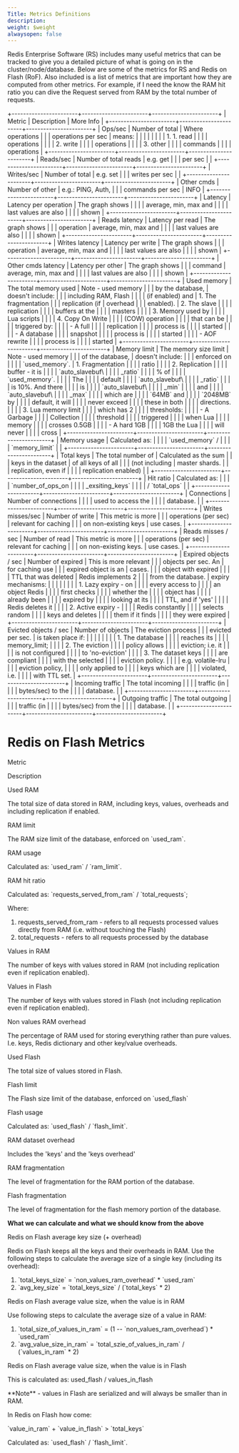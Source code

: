 ```yaml
---
Title: Metrics Definitions
description: 
weight: $weight
alwaysopen: false
---
```

Redis Enterprise Software (RS) includes many useful metrics that can be
tracked to give you a detailed picture of what is going on in the
cluster/node/database. Below are some of the metrics for RS and Redis on
Flash (RoF). Also included is a list of metrics that are important how
they are computed from other metrics. For example, if I need the know
the RAM hit ratio you can dive the Request served from RAM by the total
number of requests.

+-----------------------+-----------------------+-----------------------+
| Metric                | Description           | More Info             |
+-----------------------+-----------------------+-----------------------+
| Ops/sec               | Number of total       | Where operations      |
|                       | operations per sec    | means:                |
|                       |                       |                       |
|                       |                       | 1.  1.  read          |
|                       |                       |         operations    |
|                       |                       |     2.  write         |
|                       |                       |         operations    |
|                       |                       |     3.  other         |
|                       |                       |         commands      |
|                       |                       |         operations    |
+-----------------------+-----------------------+-----------------------+
| Reads/sec             | Number of total reads | e.g. get              |
|                       | per sec               |                       |
+-----------------------+-----------------------+-----------------------+
| Writes/sec            | Number of total       | e.g. set              |
|                       | writes per sec        |                       |
+-----------------------+-----------------------+-----------------------+
| Other cmds            | Number of other       | e.g.: PING, Auth,     |
|                       | commands per sec      | INFO                  |
+-----------------------+-----------------------+-----------------------+
| Latency               | Latency per operation | The graph shows       |
|                       |                       | average, min, max and |
|                       |                       | last values are also  |
|                       |                       | shown                 |
+-----------------------+-----------------------+-----------------------+
| Reads latency         | Latency per read      | The graph shows       |
|                       | operation             | average, min, max and |
|                       |                       | last values are also  |
|                       |                       | shown                 |
+-----------------------+-----------------------+-----------------------+
| Writes latency        | Latency per write     | The graph shows       |
|                       | operation             | average, min, max and |
|                       |                       | last values are also  |
|                       |                       | shown                 |
+-----------------------+-----------------------+-----------------------+
| Other cmds latency    | Latency per other     | The graph shows       |
|                       | command               | average, min, max and |
|                       |                       | last values are also  |
|                       |                       | shown                 |
+-----------------------+-----------------------+-----------------------+
| Used memory           | The total memory used | Note - used memory   |
|                       | by the database,      | doesn't include:      |
|                       | including RAM, Flash  |                       |
|                       | (if enabled) and      | 1.  The fragmentation |
|                       | replication (if       |     overhead          |
|                       | enabled).             | 2.  The slave         |
|                       |                       |     replication       |
|                       |                       |     buffers at the    |
|                       |                       |     masters           |
|                       |                       | 3.  Memory used by    |
|                       |                       |     Lua scripts       |
|                       |                       | 4.  Copy On Write     |
|                       |                       |     (COW) operation   |
|                       |                       |     that can be       |
|                       |                       |     triggered by:     |
|                       |                       |     -   A full        |
|                       |                       |         replication   |
|                       |                       |         process is    |
|                       |                       |         started       |
|                       |                       |     -   A database    |
|                       |                       |         snapshot      |
|                       |                       |         process is    |
|                       |                       |         started       |
|                       |                       |     -   AOF rewrite   |
|                       |                       |         process is    |
|                       |                       |         started       |
+-----------------------+-----------------------+-----------------------+
| Memory limit          | The memory size limit | Note - used memory   |
|                       | of the database,      | doesn't include:      |
|                       | enforced on           |                       |
|                       | \`used\_memory\`.     | 1.  Fragmentation     |
|                       |                       |     ratio             |
|                       |                       | 2.  Replication       |
|                       |                       |     buffer - it is   |
|                       |                       |     \`auto\_slavebuf\ |
|                       |                       | _ratio\`              |
|                       |                       |     % of              |
|                       |                       |     \`used\_memory\`. |
|                       |                       | The                   |
|                       |                       |     default           |
|                       |                       |     \`auto\_slavebuf\ |
|                       |                       | _ratio\`              |
|                       |                       |     is 10%. And there |
|                       |                       |     is                |
|                       |                       |     \`auto\_slavebuf\ |
|                       |                       | _min\`                |
|                       |                       |     and               |
|                       |                       |     \`auto\_slavebuf\ |
|                       |                       | _max\`                |
|                       |                       |     which are         |
|                       |                       |     \`64MB\` and      |
|                       |                       |     \`2048MB\` by     |
|                       |                       |     default, it will  |
|                       |                       |     never exceed      |
|                       |                       |     these in both     |
|                       |                       |     directions.       |
|                       |                       | 3.  Lua memory limit  |
|                       |                       |     which has 2       |
|                       |                       |     thresholds:       |
|                       |                       |     -   A Garbage     |
|                       |                       |         Collection    |
|                       |                       |         threshold     |
|                       |                       |         triggered     |
|                       |                       |         when Lua      |
|                       |                       |         memory        |
|                       |                       |         crosses 0.5GB |
|                       |                       |     -   A hard 1GB    |
|                       |                       |         1GB the Lua   |
|                       |                       |         will never    |
|                       |                       |         cross         |
+-----------------------+-----------------------+-----------------------+
| Memory usage          | Calculated as:        |                       |
|                       | \`used\_memory\` /    |                       |
|                       | \`memory\_limit\`     |                       |
+-----------------------+-----------------------+-----------------------+
| Total keys            | The total number of   | Calculated as the sum |
|                       | keys in the dataset   | of all keys of all    |
|                       | (not including        | master shards.        |
|                       | replication, even if  |                       |
|                       | replication enabled)  |                       |
+-----------------------+-----------------------+-----------------------+
| Hit ratio             | Calculated as:        |                       |
|                       | \`number\_of\_ops\_on |                       |
|                       | \_exsiting\_keys\`    |                       |
|                       | / \`total\_ops\`      |                       |
+-----------------------+-----------------------+-----------------------+
| Connections           | Number of connections |                       |
|                       | used to access the    |                       |
|                       | database.             |                       |
+-----------------------+-----------------------+-----------------------+
| Writes misses/sec     | Number of write       | This metric is more   |
|                       | operations (per sec)  | relevant for caching  |
|                       | on non-existing keys  | use cases.            |
+-----------------------+-----------------------+-----------------------+
| Reads misses / sec    | Number of read        | This metric is more   |
|                       | operations (per sec)  | relevant for caching  |
|                       | on non-existing keys. | use cases.            |
+-----------------------+-----------------------+-----------------------+
| Expired objects / sec | Number of expired     | This is more relevant |
|                       | objects per sec. An   | for caching use       |
|                       | expired object is an  | cases.                |
|                       | object with expired   |                       |
|                       | TTL that was deleted  | Redis implements 2    |
|                       | from the database.    | expiry mechanisms:    |
|                       |                       |                       |
|                       |                       | 1.  Lazy expiry - on |
|                       |                       |     every access to   |
|                       |                       |     an object Redis   |
|                       |                       |     first checks      |
|                       |                       |     whether the       |
|                       |                       |     object has        |
|                       |                       |     already been      |
|                       |                       |     expired by        |
|                       |                       |     looking at its    |
|                       |                       |     TTL, and if 'yes' |
|                       |                       |     Redis deletes it  |
|                       |                       | 2.  Active expiry -  |
|                       |                       |     Redis constantly  |
|                       |                       |     selects random    |
|                       |                       |     keys and deletes  |
|                       |                       |     them if it finds  |
|                       |                       |     they were expired |
+-----------------------+-----------------------+-----------------------+
| Evicted objects / sec | Number of objects     | The eviction process  |
|                       | evicted per sec.      | is taken place if:    |
|                       |                       |                       |
|                       |                       | 1.  The database      |
|                       |                       |     reaches its       |
|                       |                       |     memory\_limit;    |
|                       |                       | 2.  The eviction      |
|                       |                       |     policy allows     |
|                       |                       |     eviction; i.e. it |
|                       |                       |     is not configured |
|                       |                       |     to 'no-eviction'  |
|                       |                       | 3.  The dataset keys  |
|                       |                       |     are compliant     |
|                       |                       |     with the selected |
|                       |                       |     eviction policy.  |
|                       |                       |     e.g. volatile-lru |
|                       |                       |     eviction policy,  |
|                       |                       |     only applied to   |
|                       |                       |     keys which are    |
|                       |                       |     violated, i.e.    |
|                       |                       |     with TTL set.     |
+-----------------------+-----------------------+-----------------------+
| Incoming traffic      | The total incoming    |                       |
|                       | traffic (in           |                       |
|                       | bytes/sec) to the     |                       |
|                       | database.             |                       |
+-----------------------+-----------------------+-----------------------+
| Outgoing traffic      | The total outgoing    |                       |
|                       | traffic (in           |                       |
|                       | bytes/sec) from the   |                       |
|                       | database.             |                       |
+-----------------------+-----------------------+-----------------------+

Redis on Flash Metrics
======================

Metric

Description

Used RAM

The total size of data stored in RAM, including keys, values, overheads
and including replication if enabled.

RAM limit

The RAM size limit of the database, enforced on \`used\_ram\`.

RAM usage

Calculated as: \`used\_ram\` / \`ram\_limit\`.

RAM hit ratio

Calculated as: \`requests\_served\_from\_ram\` / \`total\_requests\`;

Where:

1.  requests\_served\_from\_ram - refers to all requests processed
    values directly from RAM (i.e. without touching the Flash)
2.  total\_requests - refers to all requests processed by the database

Values in RAM

The number of keys with values stored in RAM (not including replication
even if replication enabled).

Values in Flash

The number of keys with values stored in Flash (not including
replication even if replication enabled).

Non values RAM overhead

The percentage of RAM used for storing everything rather than pure
values. I.e. keys, Redis dictionary and other key/value overheads.

Used Flash

The total size of values stored in Flash.

Flash limit

The Flash size limit of the database, enforced on \`used\_flash\`

Flash usage

Calculated as: \`used\_flash\` / \`flash\_limit\`.

RAM dataset overhead

Includes the 'keys' and the 'keys overhead'

RAM fragmentation

The level of fragmentation for the RAM portion of the database.

Flash fragmentation

The level of fragmentation for the flash memory portion of the database.

**What we can calculate and what we should know from the above**

Redis on Flash average key size (+ overhead)

Redis on Flash keeps all the keys and their overheads in RAM. Use the
following steps to calculate the average size of a single key (including
its overhead):

1.  \`total\_keys\_size\` = \`non\_values\_ram\_overhead\` \*
    \`used\_ram\`
2.  \`avg\_key\_size\` = \`total\_keys\_size\` / (\`total\_keys\` \* 2)

Redis on Flash average value size, when the value is in RAM

Use following steps to calculate the average size of a value in RAM:

1.  \`total\_size\_of\_values\_in\_ram\` = (1 --
    \`non\_values\_ram\_overhead\`) \* \`used\_ram\`
2.  \`avg\_value\_size\_in\_ram\` = \`total\_szie\_of\_values\_in\_ram\`
    / (\`values\_in\_ram\` \* 2)

Redis on Flash average value size, when the value is in Flash

This is calculated as: used\_flash / values\_in\_flash

\*\*Note\*\* - values in Flash are serialized and will always be
smaller than in RAM.

In Redis on Flash how come:

\`value\_in\_ram\` + \`value\_in\_flash\` \> \`total\_keys\`

Calculated as: \`used\_flash\` / \`flash\_limit\`.
